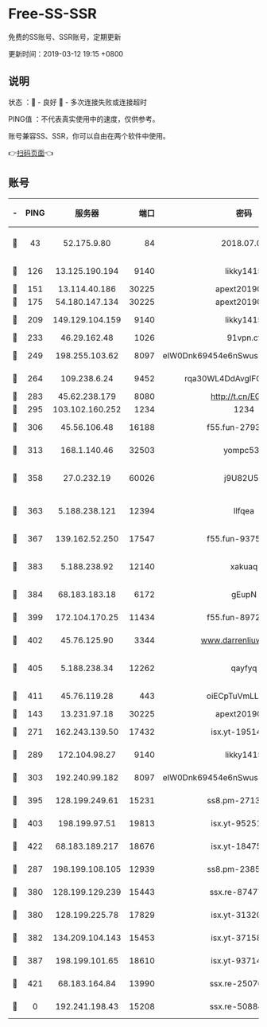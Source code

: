 # Free-SS-SSR

免费的SS账号、SSR账号，定期更新

更新时间：2019-03-12 19:15 +0800

## 说明

状态     ：🙂 - 良好 🙁 - 多次连接失败或连接超时

PING值   ：不代表真实使用中的速度，仅供参考。

账号兼容SS、SSR，你可以自由在两个软件中使用。

👉[扫码页面](https://liesauer.github.io/Free-SS-SSR/)👈

## 账号

|-|PING|服务器|端口|密码|加密方式|区域|
|:----:|:----:|:-----:|-----:|:----:|:----:|:----:|
|🙂|43|52.175.9.80|84|2018.07.07|chacha20-ietf-poly1305|HK|
|🙂|126|13.125.190.194|9140|likky1415|aes-256-cfb|KR|
|🙂|151|13.114.40.186|30225|apext2019006|chacha20|JP|
|🙂|175|54.180.147.134|30225|apext2019006|chacha20|KR|
|🙂|209|149.129.104.159|9140|likky1415|aes-256-cfb|HK|
|🙂|233|46.29.162.48|1026|91vpn.cf|rc4-md5|RU|
|🙂|249|198.255.103.62|8097|eIW0Dnk69454e6nSwuspv9DmS201tQ0D|aes-256-cfb|US|
|🙂|264|109.238.6.24|9452|rqa30WL4DdAvgIFG6Fs3znzTa|aes-256-cfb|FR|
|🙂|283|45.62.238.179|8080|http://t.cn/EGJIyrl|rc4-md5|CA|
|🙂|295|103.102.160.252|1234|1234|rc4-md5|JP|
|🙂|306|45.56.106.48|16188|f55.fun-27930556|aes-256-cfb|US|
|🙂|313|168.1.140.46|32503|yompc535|aes-256-cfb|AU|
|🙂|358|27.0.232.19|60026|j9U82U53|xchacha20-ietf-poly1305|HK|
|🙂|363|5.188.238.121|12394|llfqea|chacha20-ietf-poly1305|BR|
|🙂|367|139.162.52.250|17547|f55.fun-93753526|aes-256-cfb|SG|
|🙂|383|5.188.238.92|12140|xakuaq|chacha20-ietf-poly1305|BR|
|🙂|384|68.183.183.18|6172|gEupN|aes-256-cfb|SG|
|🙂|399|172.104.170.25|11434|f55.fun-89729095|aes-256-cfb|SG|
|🙂|402|45.76.125.90|3344|www.darrenliuwei.com|aes-256-cfb|AU|
|🙂|405|5.188.238.34|12262|qayfyq|chacha20-ietf-poly1305|BR|
|🙂|411|45.76.119.28|443|oiECpTuVmLLxk4Ts|aes-256-cfb|AU|
|🙂|143|13.231.97.18|30225|apext2019006|chacha20|JP|
|🙂|271|162.243.139.50|17432|isx.yt-19514312|aes-256-cfb|US|
|🙂|289|172.104.98.27|9140|likky1415|aes-256-cfb|JP|
|🙂|303|192.240.99.182|8097|eIW0Dnk69454e6nSwuspv9DmS201tQ0D|aes-256-cfb|US|
|🙂|395|128.199.249.61|15231|ss8.pm-27130247|aes-256-cfb|SG|
|🙂|403|198.199.97.51|19813|isx.yt-95251776|aes-256-cfb|US|
|🙂|422|68.183.189.217|18676|isx.yt-18475521|aes-256-cfb|SG|
|🙁|287|198.199.108.105|12939|ss8.pm-23852707|aes-256-cfb|US|
|🙁|380|128.199.129.239|15443|ssx.re-87477398|aes-256-cfb|SG|
|🙁|380|128.199.225.78|17829|isx.yt-31320620|aes-256-cfb|SG|
|🙁|382|134.209.104.143|15453|isx.yt-37158015|aes-256-cfb|SG|
|🙁|387|198.199.101.65|18610|isx.yt-93714382|aes-256-cfb|US|
|🙁|421|68.183.164.84|13990|ssx.re-25076562|aes-256-cfb|US|
|🙁|0|192.241.198.43|15208|ssx.re-50884758|aes-256-cfb|US|
